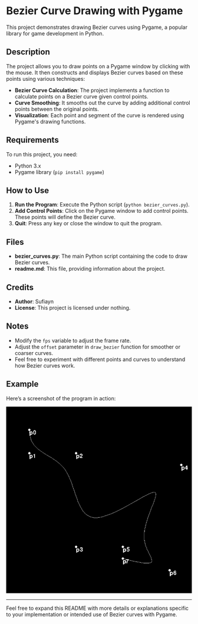 # Bezier Curve Drawing with Pygame

This project demonstrates drawing Bezier curves using Pygame, a popular library for game development in Python.

## Description

The project allows you to draw points on a Pygame window by clicking with the mouse. It then constructs and displays Bezier curves based on these points using various techniques:

- **Bezier Curve Calculation**: The project implements a function to calculate points on a Bezier curve given control points.
- **Curve Smoothing**: It smooths out the curve by adding additional control points between the original points.
- **Visualization**: Each point and segment of the curve is rendered using Pygame's drawing functions.

## Requirements

To run this project, you need:

- Python 3.x
- Pygame library (`pip install pygame`)

## How to Use

1. **Run the Program**: Execute the Python script (`python bezier_curves.py`).
2. **Add Control Points**: Click on the Pygame window to add control points. These points will define the Bezier curve.
3. **Quit**: Press any key or close the window to quit the program.

## Files

- **bezier_curves.py**: The main Python script containing the code to draw Bezier curves.
- **readme.md**: This file, providing information about the project.

## Credits

- **Author**: Sufiayn
- **License**: This project is licensed under nothing.

## Notes

- Modify the `fps` variable to adjust the frame rate.
- Adjust the `offset` parameter in `draw_bezier` function for smoother or coarser curves.
- Feel free to experiment with different points and curves to understand how Bezier curves work.

## Example

Here’s a screenshot of the program in action:

![Bezier Curves Example](https://github.com/Hellmakima/python_b-spline-curve/blob/main/b-spline_curve.PNG)

---

Feel free to expand this README with more details or explanations specific to your implementation or intended use of Bezier curves with Pygame.
